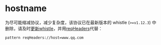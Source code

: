 # hostname
为尽可能缩减协议，减少复杂度，该协议已在最新版本的 whistle (`>=v1.12.3`) 中删除，请及时[更新whistle](../update.html)，并用[reqHeaders](./reqHeaders.html)代替：
```
pattern reqHeaders://host=www.qq.com
```

